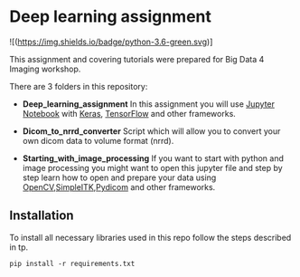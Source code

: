 # Deep learning assignment

![(https://img.shields.io/badge/python-3.6-green.svg)]

This assignment and covering tutorials were prepared for Big Data 4 Imaging workshop.

There are 3 folders in this repository:

* <b>Deep_learning_assignment</b>
In this assignment you will use [Jupyter Notebook](http://jupyter.org/) with [Keras](https://keras.io/), [TensorFlow](http://tensorflow.org/) and other frameworks. 

* <b>Dicom_to_nrrd_converter</b>
Script which will allow you to convert your own dicom data to volume format (nrrd).

* <b>Starting_with_image_processing</b>
If you want to start with python and image processing you might want to open this jupyter file and step by step learn how to open and prepare your data using [OpenCV](https://pypi.org/project/opencv-python/),[SimpleITK](http://www.simpleitk.org/SimpleITK/resources/software.html),[Pydicom](https://pydicom.github.io/) and other frameworks.



## Installation

To install all necessary libraries used in this repo follow the steps described in tp.

```
pip install -r requirements.txt
```

